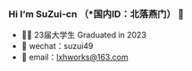 ### Hi I‘m SuZui-cn （*国内ID：北落燕门） 👋

* 👨‍💻 23届大学生 Graduated in 2023
* 💬 wechat：suzui49
* :e-mail: email：lxhworks@163.com

<!-- ![Metrics](https://metrics.lecoq.io/SuZui-cn?template=classic&base.header=0&base.metadata=0&base.indepth=false&base.hireable=false&config.timezone=Asia%2FShanghai) -->

<!-- ## 今年汇总 ✨ -->

<!--<img align="" height="137px" src="https://github-readme-stats.vercel.app/api?username=SuZui-cn&hide_title=true&hide_border=true&show_icons=true&include_all_commits=true&line_height=21&bg_color=0,EC6C6C,FFD479,FFFC79,73FA79&theme=graywhite&locale=cn" />-->



<!--<img align="" height="137px" src="https://github-readme-stats.vercel.app/api/top-langs/?username=SuZui-cn&hide_title=true&hide_border=true&layout=compact&bg_color=0,73FA79,73FDFF,D783FF&theme=graywhite&locale=cn" />-->
